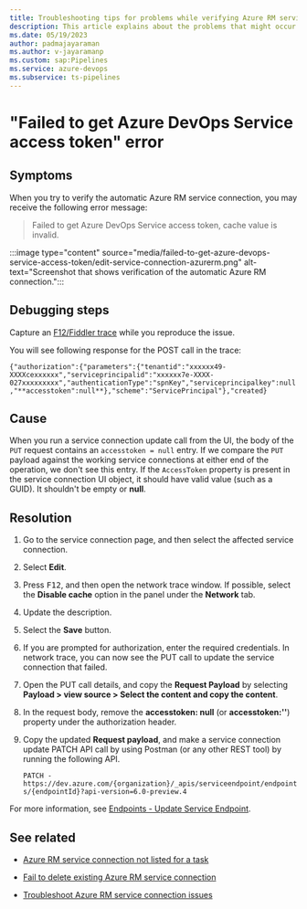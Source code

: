 ```yaml
---
title: Troubleshooting tips for problems while verifying Azure RM service connection
description: This article explains about the problems that might occur when users verify the automatic Azure RM service connection.
ms.date: 05/19/2023
author: padmajayaraman
ms.author: v-jayaramanp
ms.custom: sap:Pipelines
ms.service: azure-devops
ms.subservice: ts-pipelines
---
```


# "Failed to get Azure DevOps Service access token" error

## Symptoms

When you try to verify the automatic Azure RM service connection, you may receive the following error message:

> Failed to get Azure DevOps Service access token, cache value is invalid.

:::image type="content" source="media/failed-to-get-azure-devops-service-access-token/edit-service-connection-azurerm.png" alt-text="Screenshot that shows verification of the automatic Azure RM connection.":::

## Debugging steps

Capture an [F12/Fiddler trace](overview-of-azure-resource-manager-service-connections.md#tools-used-for-troubleshooting-azure-rm-service-connection-scenarios) while you reproduce the issue.

You will see following response for the POST call in the trace:

`{"authorization":{"parameters":{"tenantid":"xxxxxx49-XXXXcexxxxxx","serviceprincipalid":"xxxxxx7e-XXXX-027xxxxxxxxx","authenticationType":"spnKey","serviceprincipalkey":null,"**accesstoken":null**},"scheme":"ServicePrincipal"},"created}`

## Cause

When you run a service connection update call from the UI, the body of the `PUT` request contains an `accesstoken = null` entry. If we compare the `PUT` payload against the working service connections at either end of the operation, we don't see this entry. If the `AccessToken` property is present in the service connection UI object, it should have valid value (such as a GUID). It shouldn't be empty or **null**.

## Resolution

1. Go to the service connection page, and then select the affected service connection.
1. Select **Edit**.
1. Press <kbd>F12</kbd>, and then open the network trace window. If possible, select the **Disable cache** option in the panel under the **Network** tab.
1. Update the description.
1. Select the **Save** button.
1. If you are prompted for authorization, enter the required credentials.
   In network trace, you can now see the PUT call to update the service connection that failed.
1. Open the PUT call details, and copy the **Request Payload** by selecting **Payload > view source > Select the content and copy the content**.
1. In the request body, remove the **accesstoken: null** (or **accesstoken:''**) property under the authorization header.
1. Copy the updated **Request payload**, and make a service connection update PATCH API call by using Postman (or any other REST tool) by running the following API.

   `PATCH - https://dev.azure.com/{organization}/_apis/serviceendpoint/endpoints/{endpointId}?api-version=6.0-preview.4`

For more information, see [Endpoints - Update Service Endpoint](/rest/api/azure/devops/serviceendpoint/endpoints/update-service-endpoint?view=azure-devops-rest-6.0&tabs=HTTP&preserve-view=true).

## See related

- [Azure RM service connection not listed for a task](azure-rm-service-connection-not-listed-for-a-task.md)

- [Fail to delete existing Azure RM service connection](fail-to-delete-existing-service-connection.md)

- [Troubleshoot Azure RM service connection issues](overview-of-azure-resource-manager-service-connections.md)
